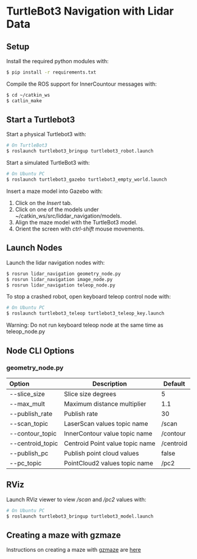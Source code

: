 # TurtleBot3 Navigation with Lidar Data

## Setup

Install the required python modules with:
```bash
$ pip install -r requirements.txt
```

Compile the ROS support for InnerCountour messages with:
```bash
$ cd ~/catkin_ws
$ catlin_make
```

## Start a Turtlebot3

Start a physical Turtlebot3 with:
```bash
# On TurtleBot3
$ roslaunch turtlebot3_bringup turtlebot3_robot.launch 
```

Start a simulated TurtleBot3 with:
```bash
# On Ubuntu PC
$ roslaunch turtlebot3_gazebo turtlebot3_empty_world.launch 
```

Insert a maze model into Gazebo with:
1) Click on the *Insert* tab.
2) Click on one of the models under ~/catkin_ws/src/liddar_navigation/models.
3) Align the maze model with the TurtleBot3 model.
4) Orient the screen with *ctrl-shift* mouse movements.

## Launch Nodes

Launch the lidar navigation nodes with:
```bash
$ rosrun lidar_navigation geometry_node.py
$ rosrun lidar_navigation image_node.py
$ rosrun lidar_navigation teleop_node.py
```

To stop a crashed robot, open keyboard teleop control node with: 
```bash
# On Ubuntu PC
$ roslaunch turtlebot3_teleop turtlebot3_teleop_key.launch
```
Warning: Do not run keyboard teleop node at the same time as teleop_node.py 


##  Node CLI Options

### geometry_node.py 

| Option           | Description                                        | Default        |
|:-----------------|----------------------------------------------------|----------------|
| --slice_size     | Slice size degrees                                 | 5              |
| --max_mult       | Maximum distance multiplier                        | 1.1            |
| --publish_rate   | Publish rate                                       | 30             |
| --scan_topic     | LaserScan values topic name                        | /scan          |
| --contour_topic  | InnerContour value topic name                      | /contour       |
| --centroid_topic | Centroid Point value topic name                    | /centroid      |
| --publish_pc     | Publish point cloud values                         | false          |
| --pc_topic       | PointCloud2 values topic name                      | /pc2           |

## RViz

Launch RViz viewer to view */scan* and */pc2* values with: 
```bash
# On Ubuntu PC
$ roslaunch turtlebot3_bringup turtlebot3_model.launch
```

## Creating a maze with gzmaze

Instructions on creating a maze with [gzmaze](https://github.com/athenian-robotics/gzmaze) are [here](./gzmaze.md)
